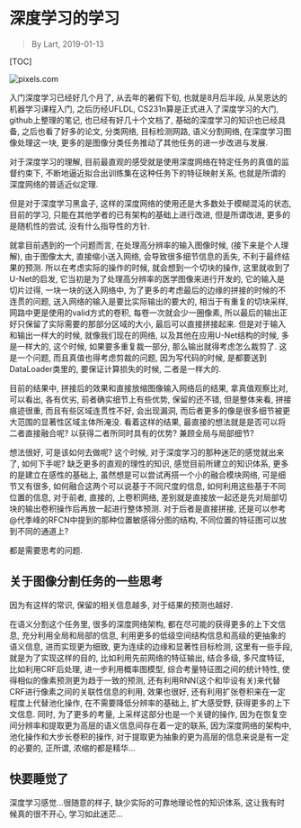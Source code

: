 # 深度学习的学习

> By Lart, 2019-01-13

[TOC]

![pixels.com](https://images.pexels.com/photos/129742/pexels-photo-129742.jpeg)

入门深度学习已经好几个月了, 从去年的暑假下旬, 也就是8月后半段, 从吴恩达的机器学习课程入门, 之后历经UFLDL, CS231n算是正式进入了深度学习的大门, github上整理的笔记, 也已经有好几十个文档了, 基础的深度学习的知识也已经具备, 之后也看了好多的论文, 分类网络, 目标检测网路, 语义分割网络, 在深度学习图像处理这一块, 更多的是图像分类任务推动了其他任务的进一步改进与发展.

对于深度学习的理解, 目前最直观的感受就是使用深度网络在特定任务的真值的监督约束下, 不断地逼近拟合出训练集在这种任务下的特征映射关系, 也就是所谓的深度网络的普适近似定理.

但是对于深度学习黑盒子, 这样的深度网络的使用还是大多数处于模糊混沌的状态, 目前的学习, 只能在其他学者的已有架构的基础上进行改进, 但是所谓改进, 更多的是随机性的尝试, 没有什么指导性的方针.

就拿目前遇到的一个问题而言, 在处理高分辨率的输入图像时候, (接下来是个人理解), 由于图像太大, 直接缩小送入网络, 会导致很多细节信息的丢失, 不利于最终结果的预测. 所以在考虑实际的操作的时候, 就会想到一个切块的操作, 这里就收到了U-Net的启发, 它当初是为了处理高分辨率的医学图像来进行开发的, 它的输入是切片过得, 一块一块的送入网络中, 为了更多的考虑最后的边缘的拼接的时候的不连贯的问题, 送入网络的输入是要比实际输出的要大的, 相当于有重复的切块采样, 网路中更是使用的valid方式的卷积, 每卷一次就会少一圈像素, 所以最后的输出正好只保留了实际需要的那部分区域的大小, 最后可以直接拼接起来. 但是对于输入和输出一样大的时候, 就像我们现在的网络, 以及其他在应用U-Net结构的时候, 多是一样大的, 这个时候, 如果要多重复裁一部分, 那么输出就得考虑怎么裁剪了. 这是一个问题, 而且真值也得考虑剪裁的问题, 因为写代码的时候, 是都要送到DataLoader类里的, 要保证计算损失的时候, 二者是一样大的.

目前的结果中, 拼接后的效果和直接放缩图像输入网络后的结果, 拿真值观察比对, 可以看出, 各有优劣, 前者确实细节上有些优势, 保留的还不错, 但是整体来看, 拼接痕迹很重, 而且有些区域连贯性不好, 会出现漏洞, 而后者更多的像是很多细节被更大范围的显著性区域主体所淹没. 看着这样的结果, 最直接的想法就是是否可以将二者直接融合呢? 以获得二者所同时具有的优势? 兼顾全局与局部细节?

想法很好, 可是该如何去做呢? 这个时候, 对于深度学习的那种迷茫的感觉就出来了, 如何下手呢? 缺乏更多的直观的理性的知识, 感觉目前所建立的知识体系, 更多的是建立在感性的基础上, 虽然想是可以尝试再搭一个小的融合模块网络, 可是细节又有很多, 如何融合这两个可以说基于不同尺度的信息, 如何利用这些基于不同位置的信息, 对于前者, 直接的, 上卷积网络, 差别就是直接放一起还是先对局部切块的输出卷积操作后再放一起进行整体预测. 对于后者是直接拼接, 还是可以参考@代季峰的RFCN中提到的那种位置敏感得分图的结构, 不同位置的特征图可以放到不同的通道上?

都是需要思考的问题.

## 关于图像分割任务的一些思考

因为有这样的常识, 保留的相关信息越多, 对于结果的预测也越好.

在语义分割这个任务里, 很多的深度网络架构, 都在尽可能的获得更多的上下文信息, 充分利用全局和局部的信息, 利用更多的低级空间结构信息和高级的更抽象的语义信息, 进而实现更为细致, 更为连续的边缘和显著性目标检测, 这里有一些手段, 就是为了实现这样的目的, 比如利用先前网络的特征输出, 结合多级, 多尺度特征, 比如利用CRF后处理, 进一步利用概率图模型, 综合考量特征图之间的统计特性, 使得相似的像素预测更为趋于一致的预测, 还有利用RNN(这个和毕设有关)来代替CRF进行像素之间的关联性信息的利用, 效果也很好, 还有利用扩张卷积来在一定程度上代替池化操作, 在不需要降低分辨率的基础上, 扩大感受野, 获得更多的上下文信息. 同时, 为了更多的考量, 上采样这部分也是一个关键的操作, 因为在恢复空间分辨率和提取更为高层的语义信息间存在着一定的联系, 因为深度网络的架构中, 池化操作和大步长卷积的操作, 对于提取更为抽象的更为高层的信息来说是有一定的必要的, 正所谓, 浓缩的都是精华...

## 快要睡觉了

深度学习感觉...很随意的样子, 缺少实际的可靠地理论性的知识体系, 这让我有时候真的很不开心, 学习如此迷茫...
